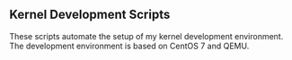 ## Kernel Development Scripts

These scripts automate the setup of my kernel development environment.
The development environment is based on CentOS 7 and QEMU.


